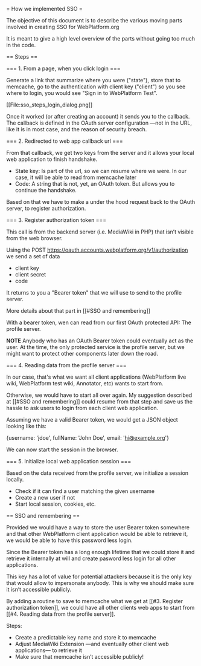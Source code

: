 = How we implemented SSO =

The objective of this document is to describe the various moving parts involved in creating SSO for WebPlatform.org

It is meant to give a high level overview of the parts without going too much in the code.

== Steps ==

=== 1. From a page, when you click login ===

Generate a link that summarize where you were ("state"), store that to memcache, go to the authentication with client key ("client") so you see where to login, you would see "Sign in to WebPlatform Test".

[[File:sso_steps_login_dialog.png]]

Once it worked (or after creating an account) it sends you to the callback. The callback is defined in the OAuth server configuration —not in the URL, like it is in most case, and the reason of security breach.


=== 2. Redirected to web app callback url ===

From that callback, we get two keys from the server and it allows your local web application to finish handshake.

* State key: Is part of the url, so we can resume where we were. In our case, it will be able to read from memcache later
* Code: A string that is not, yet, an OAuth token. But allows you to continue the handshake.

Based on that we have to make a under the hood request back to the OAuth server, to register authorization.

=== 3. Register authorization token ===

This call is from the backend server (i.e. MediaWiki in PHP) that isn’t visible from the web browser.

Using the POST https://oauth.accounts.webplatform.org/v1/authorization we send a set of data

* client key
* client secret
* code

It returns to you a "Bearer token" that we will use to send to the profile server.

More details about that part in [[#SSO and remembering]]

With a bearer token, wen can read from our first OAuth protected API: The profile server.

**NOTE** Anybody who has an OAuth Bearer token could eventually act as the user. At the time, the only protected service is the profile server, but we might want to protect other components later down the road.


=== 4. Reading data from the profile server ===

In our case, that's what we want all client applications (WebPlatform live wiki, WebPlatform test wiki, Annotator, etc) wants to start from.

Otherwise, we would have to start all over again. My suggestion described at [[#SSO and remembering]] could resume from that step and save us the hassle to ask users to login from each client web application.

Assuming we have a valid Bearer token, we would get a JSON object looking like this:

<syntaxhighlight>{username: 'jdoe', fullName: 'John Doe', email: 'hi@example.org'}</syntaxhighlight>

We can now start the session in the browser.

=== 5. Initialize local web application session ===

Based on the data received from the profile server, we initialize a session locally.

* Check if it can find a user matching the given username
* Create a new user if not
* Start local session, cookies, etc.


== SSO and remembering ==

Provided we would have a way to store the user Bearer token somewhere and that other WebPlatform client application would be able to retrieve it, we would be able to have this password less login.

Since the Bearer token has a long enough lifetime that we could store it and retrieve it internally at will and create pasword less login for all other applications.

This key has a lot of value for potential attackers because it is the only key that would allow to impersonate anybody. This is why we should make sure it isn’t accessible publicly.

By adding a routine to save to memcache what we get at [[#3. Register authorization token]], we could have all other clients web apps to start from [[#4. Reading data from the profile server]].

Steps:
* Create a predictable key name and store it to memcache
* Adjust MediaWiki Extension —and eventually other client web applications— to retrieve it
* Make sure that memcache isn’t accessible publicly!